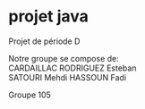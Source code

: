 # projet java
Projet de période D

Notre groupe se compose de:  
CARDAILLAC RODRIGUEZ Esteban  
SATOURI Mehdi
HASSOUN Fadi

Groupe 105
